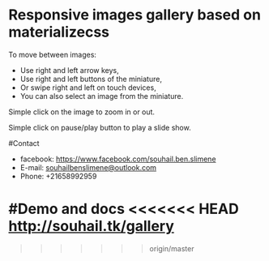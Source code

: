# Responsive images gallery based on materializecss
To move between images:
- Use right and left arrow keys,
- Use right and left buttons of the miniature,
- Or swipe right and left on touch devices, 
- You can also select an image from the miniature.

Simple click on the image to zoom in or out.

Simple click on pause/play button to play a slide show. 

#Contact
- facebook: https://www.facebook.com/souhail.ben.slimene
- E-mail: souhailbenslimene@outlook.com
- Phone: +21658992959

#Demo and docs
<<<<<<< HEAD
http://souhail.tk/gallery
=======

>>>>>>> origin/master
